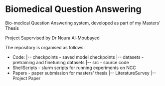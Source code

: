 # Biomedical Question Answering
Bio-medical Question Answering system, developed as part of my Masters' Thesis

Project Supervised by Dr Noura Al-Moubayed


The repository is organised as follows:
- Code:
    |-- checkpoints - saved model checkpoints
    |-- datasets - pretraining and finetuning datasets
    |-- src - source code
- ShellScripts - slurm scripts for running experiments on NCC
- Papers - paper submission for masters' thesis
    |-- LiteratureSurvey
    |-- Project Paper